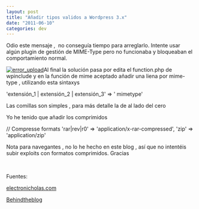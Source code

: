 ```yaml
---
layout: post
title: "Añadir tipos validos a Wordpress 3.x"
date: "2011-06-10"
categories: dev
---
```


Odio este mensaje ,  no conseguía tiempo para arreglarlo. Intente usar algún plugin de gestión de MIME-Type pero no funcionaba y bloqueaban el comportamiento normal.

[![](images/error_upload.jpg "error_upload")](https://luispuente.net/wp-content/uploads/2011/06/error_upload.jpg)Al final la solución pasa por edita el function.php de wpinclude y en la función de mime aceptado añadir una liena por mime-type , utilizando esta sintaxys

 'extensión\_1 | extensión\_2 | extensión\_3' => ' mimetype'

Las comillas son simples , para más detalle la de al lado del cero

Yo he tenido que añadir los comprimidos

// Compresse formats
'rar|rev|r0' => 'application/x-rar-compressed',
'zip' => 'application/zip'

Nota para navegantes , no lo he hecho en este blog , así que no intentéis subir exploits con formatos comprimidos. Gracias

 

Fuentes:

[electronicholas.com](https://electronicholas.com/2010/08/how-to-force-wordpress-3-to-accept-different-upload-file-types/ "How to force Wordpress 3 to accept different upload file types")

[Behindtheblog](https://blogs.voxeo.com/behindtheblog/2008/10/28/how-to-allow-the-upload-of-newer-file-types-not-listed-in-wordpress/ "How to allow the upload of newer file types not listed in Wordpress")
